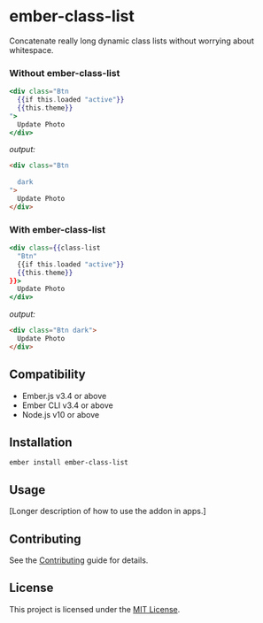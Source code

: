 # ember-class-list

Concatenate really long dynamic class lists without worrying about whitespace.

### Without ember-class-list

```hbs
<div class="Btn
  {{if this.loaded "active"}}
  {{this.theme}}
">
  Update Photo
</div>
```
_output:_
```html
<div class="Btn
  
  dark
">
  Update Photo
</div>
```

### With ember-class-list

```hbs
<div class={{class-list
  "Btn"
  {{if this.loaded "active"}}
  {{this.theme}}
}}>
  Update Photo
</div>
```
_output:_
```html
<div class="Btn dark">
  Update Photo
</div>
```

## Compatibility

* Ember.js v3.4 or above
* Ember CLI v3.4 or above
* Node.js v10 or above


## Installation

```
ember install ember-class-list
```


## Usage

[Longer description of how to use the addon in apps.]


## Contributing

See the [Contributing](CONTRIBUTING.md) guide for details.


## License

This project is licensed under the [MIT License](LICENSE.md).
